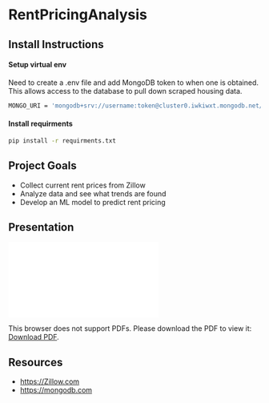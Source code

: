 # RentPricingAnalysis

## Install Instructions 

#### Setup virtual env

Need to create a .env file and add MongoDB token to when one is obtained. This allows access to the database to pull down scraped housing data.
```bash
MONGO_URI = 'mongodb+srv://username:token@cluster0.iwkiwxt.mongodb.net/?retryWrites=true&w=majority'
```

#### Install requirments
```bash 
pip install -r requirments.txt
```

## Project Goals

- Collect current rent prices from Zillow
- Analyze data and see what trends are found
- Develop an ML model to predict rent pricing

## Presentation

<object data="./rentpriceanalysis.pdf" type="application/pdf" width="700px" height="700px">
    <embed src="./rentpriceanalysis.pdf">
        <p>This browser does not support PDFs. Please download the PDF to view it: <a href="./rentpriceanalysis.pdf">Download PDF</a>.</p>
    </embed>
</object>

## Resources
- https://Zillow.com
- https://mongodb.com